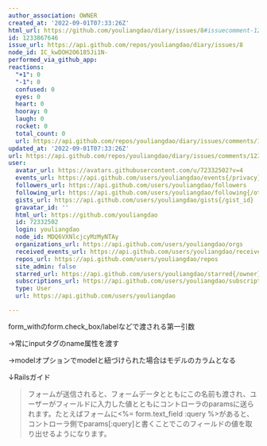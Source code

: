 ```yaml
---
author_association: OWNER
created_at: '2022-09-01T07:33:26Z'
html_url: https://github.com/youliangdao/diary/issues/8#issuecomment-1233867646
id: 1233867646
issue_url: https://api.github.com/repos/youliangdao/diary/issues/8
node_id: IC_kwDOH2O6185Ji1N-
performed_via_github_app: 
reactions:
  "+1": 0
  "-1": 0
  confused: 0
  eyes: 0
  heart: 0
  hooray: 0
  laugh: 0
  rocket: 0
  total_count: 0
  url: https://api.github.com/repos/youliangdao/diary/issues/comments/1233867646/reactions
updated_at: '2022-09-01T07:33:26Z'
url: https://api.github.com/repos/youliangdao/diary/issues/comments/1233867646
user:
  avatar_url: https://avatars.githubusercontent.com/u/72332502?v=4
  events_url: https://api.github.com/users/youliangdao/events{/privacy}
  followers_url: https://api.github.com/users/youliangdao/followers
  following_url: https://api.github.com/users/youliangdao/following{/other_user}
  gists_url: https://api.github.com/users/youliangdao/gists{/gist_id}
  gravatar_id: ''
  html_url: https://github.com/youliangdao
  id: 72332502
  login: youliangdao
  node_id: MDQ6VXNlcjcyMzMyNTAy
  organizations_url: https://api.github.com/users/youliangdao/orgs
  received_events_url: https://api.github.com/users/youliangdao/received_events
  repos_url: https://api.github.com/users/youliangdao/repos
  site_admin: false
  starred_url: https://api.github.com/users/youliangdao/starred{/owner}{/repo}
  subscriptions_url: https://api.github.com/users/youliangdao/subscriptions
  type: User
  url: https://api.github.com/users/youliangdao

---
```

form_withのform.check_box/labelなどで渡される第一引数

→常にinputタグのname属性を渡す

→modelオプションでmodelと紐づけられた場合はモデルのカラムとなる

↓Railsガイド
>フォームが送信されると、フォームデータとともにこの名前も渡され、ユーザーがフィールドに入力した値とともにコントローラのparamsに送られます。たとえばフォームに<%= form.text_field :query %>があると、コントローラ側でparams[:query]と書くことでこのフィールドの値を取り出せるようになります。
